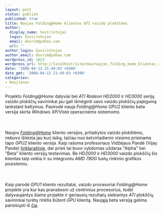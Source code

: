 ```yaml
---
layout: post
status: publish
published: true
title: Naujas Folding@Home klientas ATI vaizdo plokštėms
author:
  display_name: Suvirintojas
  login: Suvirintojas
  email: dovrim@yahoo.com
  url: ''
author_login: Suvirintojas
author_email: dovrim@yahoo.com
wordpress_id: 1623
wordpress_url: http://localhost/site/new/naujas_folding_home_klientas_ati_vaizdo_plokstems/
date: '2008-04-12 21:49:03 +0300'
date_gmt: '2008-04-12 21:49:03 +0300'
categories:
- Naujienos
---
```

<p>Projekto <i>Folding@Home</i> dalyviai bei <i>ATI Radeon HD2000</i> ir <i>HD3000</i> serijų vaizdo plokščių savininkai jau gali išmėginti savo vaizdo plokščių pajėgumą lankstant baltymus. Pasirodė nauja <i>Folding@Home</i> <i>GPU2</i> kliento beta versija skirta <i>Windows XP/Vista</i> operacinėms sistemoms.<br />
<br><br />
<br>Naujos <a class="ns" href="http://folding.stanford.edu/"><i>Folding@Home</i></a> kliento versijos, pritaikytos vaizdo plokštėms, nebuvo išleista jau kurį laiką, tačiau nuo ketvirtadienio visiems prieinama tapo <i>GPU2</i> kliento versija. Kaip rašoma profesoriaus Vidžėjaus Pandė (Vijay Pande) <a class="ns" href="http://folding.typepad.com/">tinklaraštyje</a>, dar prieš tai buvo vykdomas uždaras &quot;Alpha&quot; bei &quot;Beta&quot; kliento versijų testavimas. Be <i>HD2000</i> ir <i>HD3000</i> vaizdo plokščių šis klientas taip veikia ir su integruotu <i>AMD 780G</i> lustų rinkinio grafikos posistemiu.<br />
<br><br />
<br>Kaip parodė <i>GPU1</i> kliento rezultatai, vaizdo procesoriai <i>Folding@Home</i> projekte yra kur kas pranašesni už centrinius procesorius, todėl dalyvaujantys šiame projekte ir geriausių rezultatų siekiantys <i>ATI</i> plokščių savininkai turėtų rinktis būtent <i>GPU</i> klientą. Naująją beta versiją galima parsisiųsti iš <a class="ns" href="http://www.stanford.edu/~beberg/Folding@home-R600-systray.zip">čia</a>.</p>
